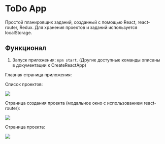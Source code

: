 # ToDo App

Простой планировщик заданий, созданный с помощью React, react-router, Redux. Для хранения проектов и заданий используется localStorage. 

## Функционал

1. Запуск приложения: ```npm start```. (Другие доступные команды описаны в документации к CreateReactApp)

Главная страница приложения: 

Список проектов: 

<img src="https://user-images.githubusercontent.com/52062811/86268592-b4d60680-bbc8-11ea-9fa8-0d43eb17a61a.png"></img>

Страница создания проекта (модальное окно с использованием react-router):

<img src="https://user-images.githubusercontent.com/52062811/86268801-041c3700-bbc9-11ea-9a2c-032bd6a8f23b.png"></img>

Страница проекта:

<img src="https://user-images.githubusercontent.com/52062811/86268876-2ca43100-bbc9-11ea-8609-a5e16f729213.png"></img>




